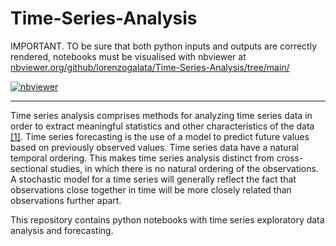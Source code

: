 # Time-Series-Analysis
IMPORTANT. TO be sure that both python inputs and outputs are correctly rendered, notebooks must be visualised with nbviewer at [nbviewer.org/github/lorenzogalata/Time-Series-Analysis/tree/main/](https://nbviewer.org/github/lorenzogalata/Time-Series-Analysis/tree/main/) 

[![nbviewer](https://img.shields.io/badge/view%20in-nbviewer-orange)](https://nbviewer.org/github/lorenzogalata/Time-Series-Analysis/tree/main/)

---

Time series analysis comprises methods for analyzing time series data in order to extract meaningful statistics and other characteristics of the data 
[[1]](https://en.wikipedia.org/wiki/Time_series). Time series forecasting is the use of a model to predict future values based on previously observed values. Time series data have a natural temporal ordering. This makes time series analysis distinct from cross-sectional studies, in which there is no natural ordering of 
the observations. A stochastic model for a time series will generally reflect the fact that observations close together in time will be more closely related than observations further apart.

This repository contains python notebooks with time series exploratory data analysis and forecasting. 
